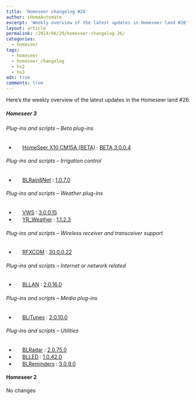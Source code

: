 ```yaml
---
title: 'Homeseer changelog #26'
author: iHomeAutomate
excerpt: 'Weekly overview of the latest updates in Homeseer land #26'
layout: article
permalink: /2014/06/29/homeseer-changelog-26/
categories:
  - homeseer
tags:
  - homeseer
  - homeseer_changelog
  - hs2
  - hs3
ads: true
comments: true  
---
```

Here&#8217;s the weekly overview of the latest updates in the Homeseer land #26.

##### Homeseer 3

###### Plug-ins and scripts &#8211; Beta plug-ins

  * <img src="http://homeseer.com/updates3/icons/Plug-In.gif" width="16" height="16" /> [HomeSeer X10 CM15A (BETA)][1] : [BETA 3.0.0.4][2]

###### Plug-ins and scripts &#8211; Irrigation control

  * <img src="http://dl.dropbox.com/u/7088674/Homeseer3/BladeLogo.gif" width="16" height="16" /> [BLRain8Net][3] : [1.0.7.0][4]

###### Plug-ins and scripts &#8211; Weather plug-ins

  * <img src="http://homeseer.com/updates3/icons/VWS.gif" width="16" height="16" /> [VWS][5] : [3.0.0.15][6]
  * <img src="http://srv.rusnes.no/HS/YR/yr-logo-tumb.png" width="16" height="16" /> [YR_Weather][7] : [1.1.2.3][8]

###### Plug-ins and scripts &#8211; Wireless receiver and transceiver support

  * <img src="http://homeseer.com/updates3/icons/rfxcom.gif" width="16" height="16" /> [RFXCOM][9] : [30.0.0.22][10]

###### Plug-ins and scripts &#8211; Internet or network related

  * <img src="http://dl.dropbox.com/u/7088674/Homeseer3/BladeLogo.gif" width="16" height="16" /> [BLLAN][11] : [2.0.16.0][12]

###### Plug-ins and scripts &#8211; Media plug-ins

  * <img src="http://dl.dropbox.com/u/7088674/Homeseer3/BladeLogo.gif" width="16" height="16" /> [BLiTunes][13] : [2.0.10.0][14]

###### Plug-ins and scripts &#8211; Utilities

  * <img src="http://dl.dropbox.com/u/7088674/Homeseer3/BladeLogo.gif" width="16" height="16" /> [BLRadar][15] : [2.0.75.0][16]
  * <img src="http://dl.dropbox.com/u/7088674/Homeseer3/BladeLogo.gif" width="16" height="16" /> [BLLED][17] : [1.0.42.0][18]
  * <img src="http://dl.dropbox.com/u/7088674/Homeseer3/BladeLogo.gif" width="16" height="16" /> [BLReminders][19] : [3.0.9.0][20]

#### Homeseer 2

No changes

 [1]: http://homeseer.com/updates3/descriptions/CM15A.htm
 [2]: http://homeseer.com/updates3/HSPI_CM15A_3_0_0_4.zip "Download"
 [3]: http://dl.dropbox.com/u/7088674/Homeseer3/BLRain8Net/BLRain8Net.htm
 [4]: http://dl.dropbox.com/u/7088674/Homeseer3/BLRain8Net/BLRain8Net_1-0-7-0.zip "Download"
 [5]: http://homeseer.com/updates3/descriptions/VWS.htm
 [6]: http://homeseer.com/updates3rd3/VWS_3.0.0.16.zip "Download"
 [7]: http://srv.rusnes.no/HS/YR/YRWeather.htm
 [8]: http://srv.rusnes.no/HS/YR/YR_WEATHER_1_1_2_3.zip "Download"
 [9]: http://www.rfxcom.com/hs3rfxcom.htm
 [10]: http://homeseer.com/updates3rd3/rfxcom_30_0_0_22.zip "Download"
 [11]: http://dl.dropbox.com/u/7088674/Homeseer3/BLLAN/BLLAN.htm
 [12]: http://dl.dropbox.com/u/7088674/Homeseer3/BLLAN/BLLAN_2-0-16-0.zip "Download"
 [13]: http://dl.dropbox.com/u/7088674/Homeseer3/BLiTunes/BLiTunes.htm
 [14]: http://dl.dropbox.com/u/7088674/Homeseer3/BLiTunes/BLiTunes_2-0-10-0.zip "Download"
 [15]: http://dl.dropbox.com/u/7088674/Homeseer3/BLRadar/BLRadar.htm
 [16]: http://dl.dropbox.com/u/7088674/Homeseer3/BLRadar/BLRadar_2-0-75-0.zip "Download"
 [17]: http://dl.dropbox.com/u/7088674/Homeseer3/BLLED/BLLED.htm
 [18]: http://dl.dropbox.com/u/7088674/Homeseer3/BLLED/BLLED_1-0-42-0.zip "Download"
 [19]: http://dl.dropbox.com/u/7088674/Homeseer3/BLReminders/BLReminders.htm
 [20]: http://dl.dropbox.com/u/7088674/Homeseer3/BLReminders/BLReminders_3-0-9-0.zip "Download"
